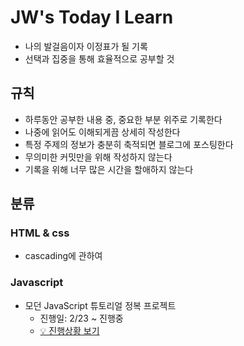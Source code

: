 # JW's Today I Learn
* 나의 발걸음이자 이정표가 될 기록
* 선택과 집중을 통해 효율적으로 공부할 것

## 규칙

- 하루동안 공부한 내용 중, 중요한 부분 위주로 기록한다
- 나중에 읽어도 이해되게끔 상세히 작성한다
- 특정 주제의 정보가 충분히 축적되면 블로그에 포스팅한다
- 무의미한 커밋만을 위해 작성하지 않는다
- 기록을 위해 너무 많은 시간을 할애하지 않는다

## 분류

### HTML & css
- cascading에 관하여

### Javascript
* 모던 JavaScript 튜토리얼 정복 프로젝트
  * 진행일: 2/23 ~  진행중
  * [💡 진행상황 보기](https://www.notion.so/JavaScript-ca806d4b37004128894e5aee4bed57ad)

